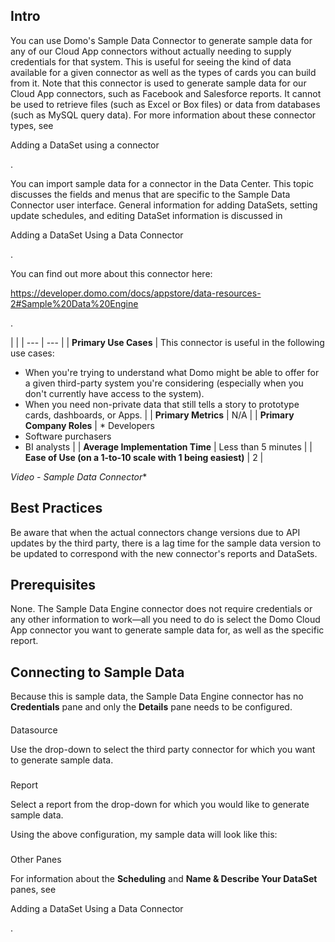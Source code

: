 

Intro
-------

You can use Domo's Sample Data Connector to generate sample data for any of our Cloud App connectors without actually needing to supply credentials for that system. This is useful for seeing the kind of data available for a given connector as well as the types of cards you can build from it. Note that this connector is used to generate sample data for our Cloud App connectors, such as Facebook and Salesforce reports. It cannot be used to retrieve files (such as Excel or Box files) or data from databases (such as MySQL query data). For more information about these connector types, see

Adding a DataSet using a connector

.


 You can import sample data for a connector in the Data Center. This topic discusses the fields and menus that are specific to the Sample Data Connector user interface. General information for adding DataSets, setting update schedules, and editing DataSet information is discussed in

Adding a DataSet Using a Data Connector

.


 You can find out more about this connector here:

https://developer.domo.com/docs/appstore/data-resources-2#Sample%20Data%20Engine

.

  |  |
| --- | --- |
|
**Primary Use Cases**
 |
 This connector is useful in the following use cases:
 * When you're trying to understand what Domo might be able to offer for a given third-party system you're considering (especially when you don't currently have access to the system).
* When you need non-private data that still tells a story to prototype cards, dashboards, or Apps.
 |
|
**Primary Metrics**
 |
 N/A
  |
|
**Primary Company Roles**
 | * Developers
* Software purchasers
* BI analysts
 |
|
**Average Implementation Time**
 |
 Less than 5 minutes
  |
|
**Ease of Use (on a 1-to-10 scale with 1 being easiest)**
 |
 2
  |

*Video - Sample Data Connector**


 Best Practices
----------------

Be aware that when the actual connectors change versions due to API updates by the third party, there is a lag time for the sample data version to be updated to correspond with the new connector's reports and DataSets.


 Prerequisites
---------------

None. The Sample Data Engine connector does not require credentials or any other information to work—all you need to do is select the Domo Cloud App connector you want to generate sample data for, as well as the specific report.


 Connecting to Sample Data
---------------------------

Because this is sample data, the Sample Data Engine connector has no
 **Credentials**
 pane and only the
 **Details**
 pane needs to be configured.


####
 Datasource

Use the drop-down to select the third party connector for which you want to generate sample data.

###
 Report

Select a report from the drop-down for which you would like to generate sample data.


 Using the above configuration, my sample data will look like this:


###
 Other Panes

For information about the
 **Scheduling**
 and
 **Name & Describe Your DataSet**
 panes, see

Adding a DataSet Using a Data Connector

.

